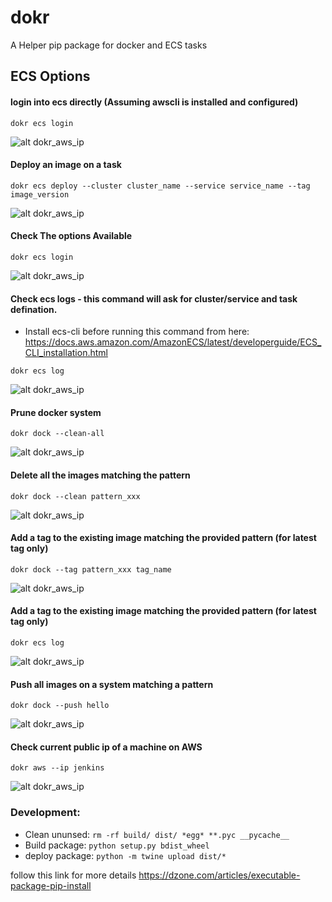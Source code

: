 # dokr

A Helper pip package for docker and ECS tasks

## ECS Options

#### login into ecs directly (Assuming awscli is installed and configured)

```
dokr ecs login
```
![alt dokr_aws_ip](https://raw.githubusercontent.com/javatechy/dokr/master/screenshots/dokr_ecs_login.png)


#### Deploy an image on a task

```
dokr ecs deploy --cluster cluster_name --service service_name --tag image_version
```
![alt dokr_aws_ip](https://raw.githubusercontent.com/javatechy/dokr/master/screenshots/dokr_ecs_deploy.png)


#### Check The options Available
```
dokr ecs login
```
![alt dokr_aws_ip](https://raw.githubusercontent.com/javatechy/dokr/master/screenshots/dokr_ecs_login.png)



#### Check ecs logs -  this command will ask for cluster/service and task defination.

- Install ecs-cli before running this command  from here:
	  https://docs.aws.amazon.com/AmazonECS/latest/developerguide/ECS_CLI_installation.html

```
dokr ecs log
```
![alt dokr_aws_ip](https://raw.githubusercontent.com/javatechy/dokr/master/screenshots/dokr_aws_ip.png)



#### Prune docker system

```
dokr dock --clean-all
```
![alt dokr_aws_ip](https://raw.githubusercontent.com/javatechy/dokr/master/screenshots/dokr_dock_clean_all.png)


#### Delete all the images matching the pattern

```
dokr dock --clean pattern_xxx
```
![alt dokr_aws_ip](https://raw.githubusercontent.com/javatechy/dokr/master/screenshots/dokr_dock_clean.png)


#### Add a tag to the existing image matching the provided pattern  (for latest tag only)

```
dokr dock --tag pattern_xxx tag_name
```
![alt dokr_aws_ip](https://raw.githubusercontent.com/javatechy/dokr/master/screenshots/dokr_dock_tag.png)

#### Add a tag to the existing image matching the provided pattern  (for latest tag only)

```
dokr ecs log
```
![alt dokr_aws_ip](https://raw.githubusercontent.com/javatechy/dokr/master/screenshots/dokr_ecs_log.png)


#### Push all images on a system matching a pattern

```
dokr dock --push hello
```
![alt dokr_aws_ip](https://raw.githubusercontent.com/javatechy/dokr/master/screenshots/dokr_aws_ip.png)


#### Check current public ip of a machine on AWS

```
dokr aws --ip jenkins 
```

![alt dokr_aws_ip](https://raw.githubusercontent.com/javatechy/dokr/master/screenshots/dokr_aws_ip.png)



### Development:

+ Clean ununsed: `rm -rf build/ dist/ *egg* **.pyc __pycache__`
+ Build package: `python setup.py bdist_wheel`
+ deploy package: `python -m twine upload dist/*`

follow this link for more details https://dzone.com/articles/executable-package-pip-install